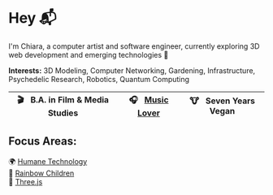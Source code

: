 # Hey 📬

I'm Chiara, a computer artist and software engineer, currently exploring 3D web development and emerging technologies 🤖

**Interests:** 3D Modeling, Computer Networking, Gardening, Infrastructure, Psychedelic Research, Robotics, Quantum Computing

🎬 &nbsp; B.A. in Film & Media Studies | 🎧 &nbsp; [Music Lover](https://open.spotify.com/user/5dag50fq0etby27eto67r5e8e?si=90459d7aec7c4262) | 🐮 &nbsp; Seven Years Vegan
|-|-|-|

## Focus Areas:

🌍 [Humane Technology](https://www.humanetech.com/course)  
👼 [Rainbow Children](https://rainbowchildrentrust.com)  
🎨 [Three.js](https://threejs-journey.com)  
